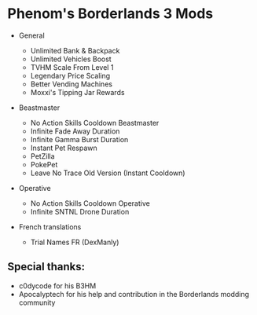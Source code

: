 # Phenom's Borderlands 3 Mods

* General
  * Unlimited Bank & Backpack
  * Unlimited Vehicles Boost
  * TVHM Scale From Level 1
  * Legendary Price Scaling
  * Better Vending Machines
  * Moxxi's Tipping Jar Rewards

* Beastmaster
   * No Action Skills Cooldown Beastmaster
   * Infinite Fade Away Duration
   * Infinite Gamma Burst Duration
   * Instant Pet Respawn
   * PetZilla
   * PokePet
   * Leave No Trace Old Version (Instant Cooldown)
 
 * Operative
   * No Action Skills Cooldown Operative
   * Infinite SNTNL Drone Duration
 
* French translations
  * Trial Names FR (DexManly)

## Special thanks:
* c0dycode for his B3HM
* Apocalyptech for his help and contribution in the Borderlands modding community
